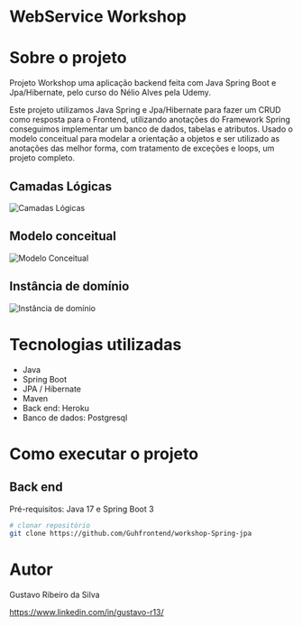 # WebService Workshop


# Sobre o projeto


Projeto Workshop uma aplicação backend feita com Java Spring Boot e Jpa/Hibernate, pelo curso do Nélio Alves pela Udemy.

Este projeto utilizamos Java Spring e Jpa/Hibernate para fazer um CRUD como resposta para o Frontend, utilizando anotações do Framework Spring conseguimos implementar um banco de dados, tabelas e atributos.
Usado o modelo conceitual para modelar a orientação a objetos e ser utilizado as anotações das melhor forma, com tratamento de exceções e loops, um projeto completo.

## Camadas Lógicas
![Camadas Lógicas](https://github.com/Guhfrontend/workshop-Spring-jpa/assets/138324368/6e243639-405d-4feb-bebb-c94010a247bd)

## Modelo conceitual
![Modelo Conceitual](https://github.com/Guhfrontend/workshop-Spring-jpa/assets/138324368/a3dfa1d4-8f17-428f-a6f1-a4a30adada5b)

## Instância de domínio
![Instância de domínio](https://github.com/Guhfrontend/workshop-Spring-jpa/assets/138324368/3d411013-d0c4-4628-a7ad-f892670b3df7)

# Tecnologias utilizadas
- Java
- Spring Boot
- JPA / Hibernate
- Maven
- Back end: Heroku
- Banco de dados: Postgresql

# Como executar o projeto

## Back end
Pré-requisitos: Java 17 e Spring Boot 3

```bash
# clonar repositório
git clone https://github.com/Guhfrontend/workshop-Spring-jpa
```

# Autor

Gustavo Ribeiro da Silva

https://www.linkedin.com/in/gustavo-r13/

